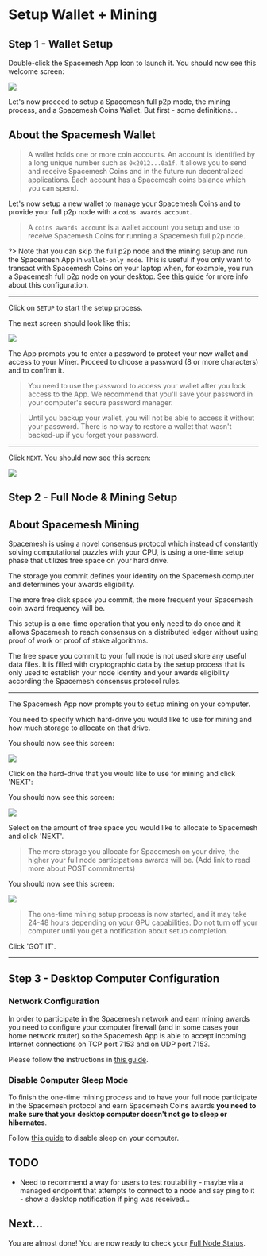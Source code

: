 # Setup Wallet + Mining

## Step 1 - Wallet Setup
Double-click the Spacemesh App Icon to launch it. You should now see this welcome screen:

![](../images/v1.0/welcome.png)

Let's now proceed to setup a Spacemesh full p2p mode, the mining process, and a Spacemesh Coins Wallet. But first - some definitions...

## About the Spacemesh Wallet
> A wallet holds one or more coin accounts. An account is identified by a long unique number such as `0x2012...0a1f`. It allows you to send and receive Spacemesh Coins and in the future run decentralized applications. Each account has a Spacemesh coins balance which you can spend.

Let's now setup a new wallet to manage your Spacemesh Coins and to provide your full p2p node with a `coins awards account`.

> A `coins awards account` is a wallet account you setup and use to receive Spacemesh Coins for running a Spacemesh full p2p node.

?> Note that you can skip the full p2p node and the mining setup and run the Spacemesh App in `wallet-only mode`. This is useful if you only want to transact with Spacemesh Coins on your laptop when, for example, you run a Spacemesh full p2p node on your desktop. See [this guide](wallet_mode.md) for more info about this configuration.

---

Click on `SETUP` to start the setup process.

The next screen should look like this:

![](../images/v1.0/protect_wallet.png)

The App prompts you to enter a password to protect your new wallet and access to your Miner. Proceed to choose a password (8 or more characters) and to confirm it.

> You need to use the password to access your wallet after you lock access to the App. We recommend that you'll save your password in your computer's secure password manager.

> Until you backup your wallet, you will not be able to access it without your password. There is no way to restore a wallet that wasn't backed-up if you forget your password.

---

Click `NEXT`. You should now see this screen:

![](../images/v1.0/protect_wallet_confirmed.png)


## Step 2 - Full Node & Mining Setup

## About Spacemesh Mining
Spacemesh is using a novel consensus protocol which instead of constantly solving computational puzzles with your CPU, is using a one-time setup phase that utilizes free space on your hard drive.

The storage you commit defines your identity on the Spacemesh computer and determines your awards eligibility.

The more free disk space you commit, the more frequent your Spacemesh coin award frequency will be.

This setup is a one-time operation that you only need to do once and it allows Spacemesh to reach consensus on a distributed ledger without using proof of work or proof of stake algorithms.

The free space you commit to your full node is not used store any useful data files. It is filled with cryptographic data by the setup process that is only used to establish your node identity and your awards eligibility according the Spacemesh consensus protocol rules.

---

The Spacemesh App now prompts you to setup mining on your computer.

You need to specify which hard-drive you would like to use for mining and how much storage to allocate on that drive.

You should now see this screen:

![](../images/v1.0/miner_setup_drive.png)

Click on the hard-drive that you would like to use for mining and click 'NEXT':

You should now see this screen:

![](../images/v1.0/miner_setup_size.png)

Select on the amount of free space you would like to allocate to Spacemesh and click 'NEXT'.

> The more storage you allocate for Spacemesh on your drive, the higher your full node participations awards will be. (Add link to read more about POST commitments)

You should now see this screen:

![](../images/v1.0/miner_setup_complete.png)

> The one-time mining setup process is now started, and it may take 24-48 hours depending on your GPU capabilities. Do not turn off your computer until you get a notification about setup completion.

Click 'GOT IT`.

---

## Step 3 - Desktop Computer Configuration

### Network Configuration
In order to participate in the Spacemesh network and earn mining awards you need to configure your computer firewall (and in some cases your home network router) so the Spacemesh App is able to accept incoming Internet connections on TCP port 7153 and on UDP port 7153.

Please follow the instructions in [this guide](netconfig.md).

### Disable Computer Sleep Mode
To finish the one-time mining process and to have your full node participate in the Spacemesh protocol and earn Spacemesh Coins awards **you need to make sure that your desktop computer doesn't not go to sleep or hibernates**.

Follow [this guide](no_sleep.md) to disable sleep on your computer.

## TODO
- Need to recommend a way for users to test routability - maybe via a managed endpoint that attempts to connect to a node and say ping to it - show a desktop notification if ping was received...


## Next...
You are almost done! You are now ready to check your [Full Node Status](guide/status.md).
